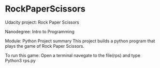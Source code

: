 # RockPaperScissors

Udacity project: Rock Paper Scissors

Nanodegree: Intro to Programming

Module: Python
Project summary
This project builds a python program that plays the game of Rock Paper Scissors.

To run this game: Open a terminal navegate to the file(rps) and type Python3 rps.py
